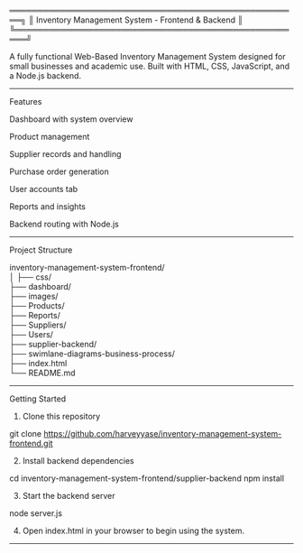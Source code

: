 ════════════════════════════════════════════════════╗
║  Inventory Management System - Frontend & Backend ║
╚════════════════════════════════════════════════════╝

A fully functional Web-Based Inventory Management System designed for small businesses and academic use. Built with HTML, CSS, JavaScript, and a Node.js backend.


---

Features

Dashboard with system overview

Product management

Supplier records and handling

Purchase order generation

User accounts tab

Reports and insights

Backend routing with Node.js



---

Project Structure

inventory-management-system-frontend/  
│
├── css/  
├── dashboard/  
├── images/  
├── Products/  
├── Reports/  
├── Suppliers/  
├── Users/  
├── supplier-backend/  
├── swimlane-diagrams-business-process/  
├── index.html  
└── README.md  


---

Getting Started

1. Clone this repository

git clone https://github.com/harveyyase/inventory-management-system-frontend.git


2. Install backend dependencies

cd inventory-management-system-frontend/supplier-backend
npm install


3. Start the backend server

node server.js


4. Open index.html in your browser to begin using the system.




---
